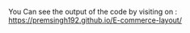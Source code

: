 You Can see the output of the code by visiting on :  https://premsingh192.github.io/E-commerce-layout/
